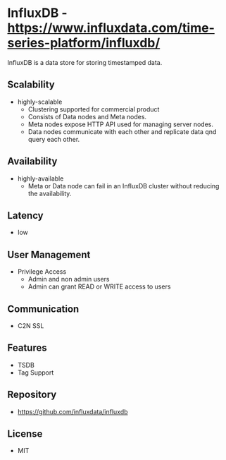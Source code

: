 # InfluxDB - https://www.influxdata.com/time-series-platform/influxdb/
InfluxDB is a data store for storing timestamped data.

## Scalability
- highly-scalable
    - Clustering supported for commercial product
    - Consists of Data nodes and Meta nodes. 
    - Meta nodes expose HTTP API used for managing server nodes.
    - Data nodes communicate with each other and replicate
      data qnd query each other. 

## Availability
- highly-available
    - Meta or Data node can fail in an InfluxDB cluster without 
      reducing the availability.

## Latency
- low

## User Management
- Privilege Access
    - Admin and non admin users
    - Admin can grant READ or WRITE access to users

## Communication
- C2N SSL

## Features
- TSDB
- Tag Support

## Repository
- https://github.com/influxdata/influxdb

## License
- MIT
